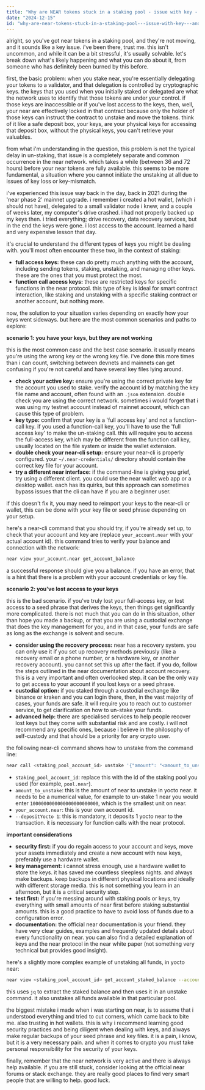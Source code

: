 ```yaml
---
title: "Why are NEAR tokens stuck in a staking pool - issue with key - and how to release?"
date: "2024-12-15"
id: "why-are-near-tokens-stuck-in-a-staking-pool---issue-with-key---and-how-to-release"
---
```


alright, so you've got near tokens in a staking pool, and they're not moving, and it sounds like a key issue. i've been there, trust me. this isn't uncommon, and while it can be a bit stressful, it's usually solvable. let's break down what's likely happening and what you can do about it, from someone who has definitely been burned by this before.

first, the basic problem: when you stake near, you're essentially delegating your tokens to a validator, and that delegation is controlled by cryptographic keys. the keys that you used when you initially staked or delegated are what the network uses to identify that those tokens are under your control. if those keys are inaccessible or if you've lost access to the keys, then, well, your near are effectively locked in that contract because only the holder of those keys can instruct the contract to unstake and move the tokens. think of it like a safe deposit box, your keys, are your physical keys for accessing that deposit box, without the physical keys, you can't retrieve your valuables.

from what i'm understanding in the question, this problem is not the typical delay in un-staking, that issue is a completely separate and common occurrence in the near network. which takes a while (between 36 and 72 hours) before your near tokens are fully available. this seems to be more fundamental, a situation where you cannot initiate the unstaking at all due to issues of key loss or key-mismatch.

i've experienced this issue way back in the day, back in 2021 during the 'near phase 2' mainnet upgrade. i remember i created a hot wallet, (which i should not have), delegated to a small validator node i knew, and a couple of weeks later, my computer's drive crashed. i had not properly backed up my keys then. i tried everything; drive recovery, data recovery services, but in the end the keys were gone. i lost access to the account. learned a hard and very expensive lesson that day.

it's crucial to understand the different types of keys you might be dealing with. you'll most often encounter these two, in the context of staking:

*   **full access keys:** these can do pretty much anything with the account, including sending tokens, staking, unstaking, and managing other keys. these are the ones that you must protect the most.
*   **function call access keys:** these are restricted keys for specific functions in the near protocol. this type of key is ideal for smart contract interaction, like staking and unstaking with a specific staking contract or another account, but nothing more.

now, the solution to your situation varies depending on exactly how your keys went sideways. but here are the most common scenarios and paths to explore:

**scenario 1: you have your keys, but they are not working**

this is the most common case and the best case scenario. it usually means you're using the wrong key or the wrong key file. i've done this more times than i can count, switching between devnets and mainnets can get confusing if you're not careful and have several key files lying around.

*   **check your active key:** ensure you're using the correct private key for the account you used to stake. verify the account id by matching the key file name and account, often found with an `.json` extension. double check you are using the correct network. sometimes i would forget that i was using my testnet account instead of mainnet account, which can cause this type of problem.
*   **key type:** confirm that your key is a 'full access key' and not a function-call key. if you used a function-call key, you'll have to use the 'full access key' to make the un-staking call. this will require you to access the full-access key, which may be different from the function call key, usually located on the file system or inside the wallet extension.
*   **double check your near-cli setup:** ensure your near-cli is properly configured. your `~/.near-credentials/` directory should contain the correct key file for your account.
*   **try a different near interface:** if the command-line is giving you grief, try using a different client. you could use the near wallet web app or a desktop wallet. each has its quirks, but this approach can sometimes bypass issues that the cli can have if you are a beginner user.

if this doesn't fix it, you may need to reimport your keys to the near-cli or wallet, this can be done with your key file or seed phrase depending on your setup.

here's a near-cli command that you should try, if you're already set up, to check that your account and key are  (replace `your_account.near` with your actual account id). this command tries to verify your balance and connection with the network:

```bash
near view your_account.near get_account_balance
```

a successful response should give you a balance. if you have an error, that is a hint that there is a problem with your account credentials or key file.

**scenario 2: you've lost access to your keys**

this is the bad scenario. if you've truly lost your full-access key, or lost access to a seed phrase that derives the keys, then things get significantly more complicated. there is not much that you can do in this situation, other than hope you made a backup, or that you are using a custodial exchange that does the key management for you, and in that case, your funds are safe as long as the exchange is solvent and secure.

*   **consider using the recovery process:** near has a recovery system. you can only use it if you set up recovery methods previously (like a recovery email or a phone number, or a hardware key, or another recovery account). you cannot set this up after the fact. if you do, follow the steps outlined in the near documentation about account recovery. this is a very important and often overlooked step. it can be the only way to get access to your account if you lost keys or a seed phrase.
*   **custodial option:** if you staked through a custodial exchange like binance or kraken and you can login there, then, in the vast majority of cases, your funds are safe. it will require you to reach out to customer service, to get clarification on how to un-stake your funds.
*   **advanced help:** there are specialised services to help people recover lost keys but they come with substantial risk and are costly. i will not recommend any specific ones, because i believe in the philosophy of self-custody and that should be a priority for any crypto user.

the following near-cli command shows how to unstake from the command line:

```bash
near call <staking_pool_account_id> unstake '{"amount": "<amount_to_unstake>"}' --accountId <your_account.near> --depositYocto 1
```

*   `staking_pool_account_id`: replace this with the id of the staking pool you used (for example, `pool.near`).
*    `amount_to_unstake`: this is the amount of near to unstake in yocto near. it needs to be a numerical value, for example to un-stake 1 near you would enter `1000000000000000000000000`, which is the smallest unit on near.
*   `your_account.near`: this is your own account id.
*   `--depositYocto 1`: this is mandatory, it deposits 1 yocto near to the transaction. it is necessary for function calls with the near protocol.

**important considerations**

*   **security first:** if you do regain access to your account and keys, move your assets immediately and create a new account with new keys, preferably use a hardware wallet.
*   **key management:** i cannot stress enough, use a hardware wallet to store the keys. it has saved me countless sleepless nights. and always make backups. keep backups in different physical locations and ideally with different storage media. this is not something you learn in an afternoon, but it is a critical security step.
*   **test first:** if you're messing around with staking pools or keys, try everything with small amounts of near first before staking substantial amounts. this is a good practice to have to avoid loss of funds due to a configuration error.
*   **documentation:** the official near documentation is your friend. they have very clear guides, examples and frequently updated details about every functionality on near. you can also find a detailed explanation of keys and the near protocol in the near white paper (not something very technical but provides good insight).

here's a slightly more complex example of unstaking all funds, in yocto near:

```bash
near view <staking_pool_account_id> get_account_staked_balance --accountId <your_account.near> | jq -r .staked | xargs near call <staking_pool_account_id> unstake '{"amount": "0"}' --accountId <your_account.near> --depositYocto 1
```

this uses `jq` to extract the staked balance and then uses it in an unstake command. it also unstakes all funds available in that particular pool.

the biggest mistake i made when i was starting on near, is to assume that i understood everything and tried to cut corners, which came back to bite me. also trusting in hot wallets. this is why i recommend learning good security practices and being diligent when dealing with keys, and always make regular backups of your seed phrase and key files. it is a pain, i know, but it is a very necessary pain. and when it comes to crypto you must take personal responsibility for the security of your keys.

finally, remember that the near network is very active and there is always help available. if you are still stuck, consider looking at the official near forums or stack exchange. they are really good places to find very smart people that are willing to help. good luck.
